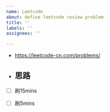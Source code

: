 ```yaml
---
name: Leetcode
about: define leetcode review problem
title: ''
labels: ''
assignees: ''

---
```


-  https://leetcode-cn.com/problems/

- 思路
   - 
- [ ] 刷15mins
- [ ] 刷5mins


```java
```
